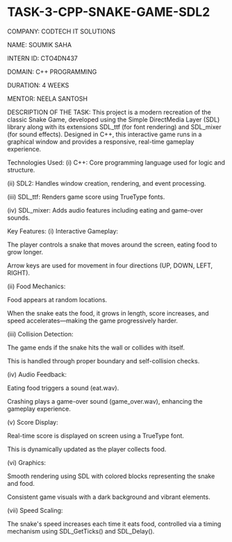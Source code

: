 # TASK-3-CPP-SNAKE-GAME-SDL2

COMPANY: CODTECH IT SOLUTIONS

NAME: SOUMIK SAHA

INTERN ID: CTO4DN437

DOMAIN: C++ PROGRAMMING 

DURATION: 4 WEEKS

MENTOR: NEELA SANTOSH

DESCRIPTION OF THE TASK: 
This project is a modern recreation of the classic Snake Game, developed using the Simple DirectMedia Layer (SDL) library along with its extensions SDL_ttf (for font rendering) and SDL_mixer (for sound effects). Designed in C++, this interactive game runs in a graphical window and provides a responsive, real-time gameplay experience.

Technologies Used:
(i) C++: Core programming language used for logic and structure.

(ii) SDL2: Handles window creation, rendering, and event processing.

(iii) SDL_ttf: Renders game score using TrueType fonts.

(iv) SDL_mixer: Adds audio features including eating and game-over sounds.

Key Features:
(i) Interactive Gameplay:

The player controls a snake that moves around the screen, eating food to grow longer.

Arrow keys are used for movement in four directions (UP, DOWN, LEFT, RIGHT).

(ii) Food Mechanics:

Food appears at random locations.

When the snake eats the food, it grows in length, score increases, and speed accelerates—making the game progressively harder.

(iii) Collision Detection:

The game ends if the snake hits the wall or collides with itself.

This is handled through proper boundary and self-collision checks.

(iv) Audio Feedback:

Eating food triggers a sound (eat.wav).

Crashing plays a game-over sound (game_over.wav), enhancing the gameplay experience.

(v) Score Display:

Real-time score is displayed on screen using a TrueType font.

This is dynamically updated as the player collects food.

(vi) Graphics:

Smooth rendering using SDL with colored blocks representing the snake and food.

Consistent game visuals with a dark background and vibrant elements.

(vii) Speed Scaling:

The snake's speed increases each time it eats food, controlled via a timing mechanism using SDL_GetTicks() and SDL_Delay().



